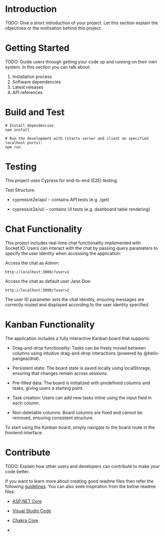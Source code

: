 # Introduction

TODO: Give a short introduction of your project. Let this section explain the objectives or the motivation behind this project.

# Getting Started

TODO: Guide users through getting your code up and running on their own system. In this section you can talk about:

1. Installation process
2. Software dependencies
3. Latest releases
4. API references

# Build and Test

```
# Install dependencies
npm install
```

```
# Run the development with (starts server and client on specified localhost ports):
npm run
```

# Testing

This project uses Cypress for end-to-end (E2E) testing.

Test Structure:

- cypress/e2e/api/ – contains API tests (e.g. /get)

- cypress/e2e/ui/ – contains UI tests (e.g. dashboard table rendering)

# Chat Functionality

This project includes real-time chat functionality implemented with Socket.IO. Users can interact with the chat by passing query parameters to specify the user identity when accessing the application:

Access the chat as Admin:

```http://localhost:3000/?user=1```

Access the chat as default user Jane Doe:

```http://localhost:3000/?user=2```

The user ID parameter sets the chat identity, ensuring messages are correctly routed and displayed according to the user identity specified.

# Kanban Functionality

The application includes a fully interactive Kanban board that supports:

- Drag-and-drop functionality: Tasks can be freely moved between columns using intuitive drag-and-drop interactions (powered by @hello-pangea/dnd).

- Persistent state: The board state is saved locally using localStorage, ensuring that changes remain across sessions.

- Pre-filled data: The board is initialized with predefined columns and tasks, giving users a starting point.

- Task creation: Users can add new tasks inline using the input field in each column.

- Non-deletable columns: Board columns are fixed and cannot be removed, ensuring consistent structure.

To start using the Kanban board, simply navigate to the board route in the frontend interface.

# Contribute

TODO: Explain how other users and developers can contribute to make your code better.

If you want to learn more about creating good readme files then refer the following [guidelines](https://docs.microsoft.com/en-us/azure/devops/repos/git/create-a-readme?view=azure-devops). You can also seek inspiration from the below readme files:

- [ASP.NET Core](https://github.com/aspnet/Home)
- [Visual Studio Code](https://github.com/Microsoft/vscode)
- [Chakra Core](https://github.com/Microsoft/ChakraCore)

-
